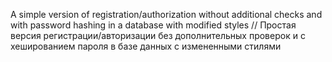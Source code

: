A simple version of registration/authorization without additional checks and with password hashing in a database with modified styles //
Простая версия регистрации/авторизации без дополнительных проверок и с хешированием пароля в базе данных с измененными стилями
